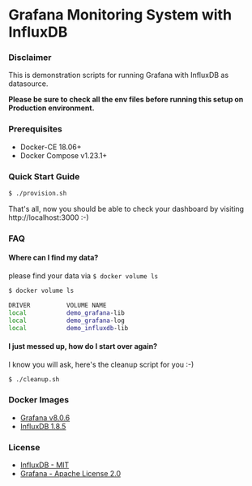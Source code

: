 # Grafana Monitoring System with InfluxDB

### Disclaimer

This is demonstration scripts for running Grafana with InfluxDB as datasource.

**Please be sure to check all the env files before running this setup on Production environment.**

### Prerequisites

- Docker-CE 18.06+
- Docker Compose v1.23.1+

### Quick Start Guide

```bash
$ ./provision.sh
```

That's all, now you should be able to check your dashboard by visiting http://localhost:3000 :-)

### FAQ

#### Where can I find my data?

please find your data via `$ docker volume ls`

```bash
$ docker volume ls

DRIVER          VOLUME NAME
local           demo_grafana-lib
local           demo_grafana-log
local           demo_influxdb-lib
```

#### I just messed up, how do I start over again?

I know you will ask, here's the cleanup script for you :-)

```bash
$ ./cleanup.sh
```

### Docker Images

- [Grafana v8.0.6][docker-image-grafana]
- [InfluxDB 1.8.5][docker-image-influxdb]

[docker-image-influxdb]: https://hub.docker.com/_/influxdb/
[docker-image-grafana]: https://hub.docker.com/r/grafana/grafana/
[faq-grafana-migration]: http://docs.grafana.org/installation/docker/#migration-from-a-previous-version-of-the-docker-container-to-5-1-or-later

### License

- [InfluxDB - MIT][license-influxdb]
- [Grafana - Apache License 2.0][license-grafana]

[license-influxdb]: https://github.com/influxdata/influxdb/blob/master/LICENSE
[license-grafana]: https://github.com/grafana/grafana/blob/master/LICENSE
